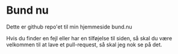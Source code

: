 # Bund nu

Dette er github repo'et til min hjemmeside bund.nu

Hvis du finder en fejl eller har en tilføjelse til siden, så skal du være velkommen til at lave et pull-request, så skal jeg nok se på det.
